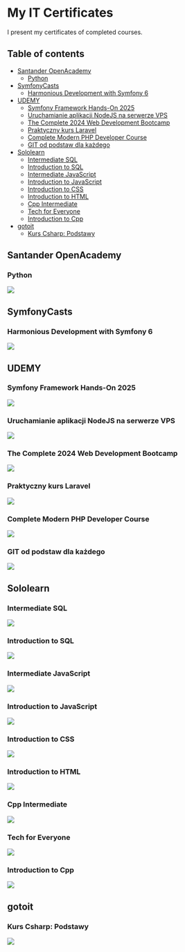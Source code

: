 # My IT Certificates

I present my certificates of completed courses.

## Table of contents

- [Santander OpenAcademy](#santander-open-academy)
  - [Python](#python)
- [SymfonyCasts](#symfonycasts)
  - [Harmonious Development with Symfony 6](#harmonious-development-with-symfony-6)
- [UDEMY](#udemy)
  - [Symfony Framework Hands-On 2025](#symfony-framework-hands-on-2025)
  - [Uruchamianie aplikacji NodeJS na serwerze VPS](#uruchamianie-aplikacji-nodejs-na-serwerze-vps)
  - [The Complete 2024 Web Development Bootcamp](#the-complete-2024-web-development-bootcamp)
  - [Praktyczny kurs Laravel](#praktyczny-kurs-laravel)
  - [Complete Modern PHP Developer Course](#complete-modern-php-developer-course)
  - [GIT od podstaw dla każdego](#git-od-podstaw-dla-każdego)
- [Sololearn](#sololearn)
  - [Intermediate SQL](#intermediate-sql)
  - [Introduction to SQL](#introduction-to-sql)
  - [Intermediate JavaScript](#intermediate-javascript)
  - [Introduction to JavaScript](#introduction-to-javascript)
  - [Introduction to CSS](#introduction-to-css)
  - [Introduction to HTML](#introduction-to-html)
  - [Cpp Intermediate](#cpp-intermediate)
  - [Tech for Everyone](#tech-for-everyone)
  - [Introduction to Cpp](#introduction-to-cpp)
- [gotoit](#gotoit)
  - [Kurs Csharp: Podstawy](#kurs-csharp-podstawy)

## Santander OpenAcademy

### Python

![](./images/CERTIFICATE_PYTHON_santander.jpg)

## SymfonyCasts

### Harmonious Development with Symfony 6

![](./images/CERTIFICATE_SYMFONY-Harmonious-development-with-symfony-6_symfonycasts.jpg)

## UDEMY

### Symfony Framework Hands-On 2025

![](./images/CERTIFICATE_PHP_SYMFONY_FRAMEWORK_udemy.png)

### Uruchamianie aplikacji NodeJS na serwerze VPS

![](./images/CERTYFIKAT_URUCHAMIANIE_APLIKACJI_NODE_NA_VPS_udemy.jpg)

### The Complete 2024 Web Development Bootcamp

![](./images/CERTIFICATE_2024_WEB_DEVELOPMENT_BOOTCAMP_udemy.jpg)

### Praktyczny kurs Laravel

![](./images/CERTIFICATE_LARAVEL_udemy.jpg)

### Complete Modern PHP Developer Course

![](./images/CERTIFICATE_PHP_udemy.jpg)

### GIT od podstaw dla każdego

![](./images/CERTIFICATE_GIT_udemy.jpg)

## Sololearn

### Intermediate SQL

![](./images/CERTIFICATE_SQL_INTERMEDIATE_sololearn.jpg)

### Introduction to SQL

![](./images/CERTIFICATE_SQL_INTRODUCTION_sololearn.jpg)

### Intermediate JavaScript

![](./images/CERTIFICATE_JS_INTERMEDIATE_sololearn.jpg)

### Introduction to JavaScript

![](./images/CERTIFICATE_JS_INTRODUCTION_sololearn.jpg)

### Introduction to CSS

![](./images/CERTIFICATE_CSS_INTRODUCTION_sololearn.jpg)

### Introduction to HTML

![](./images/CERTIFICATE_HTML_INTRODUCTION_sololearn.jpg)

### Cpp Intermediate

![](./images/CERTIFICATE_Cpp_INTERMEDIATE_sololearn.jpg)

### Tech for Everyone

![](./images/CERTIFICATE_TECH_FOR_EVERYONE_sololearn.jpg)

### Introduction to Cpp

![](./images/CERTIFICATE_Cpp_INTRODUCTION_sololearn.jpg)

## gotoit

### Kurs Csharp: Podstawy

![](./images/CERTYFIKAT_Csharp_PODSTAWY_gotoit.jpg)

